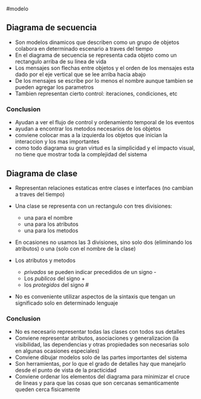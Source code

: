 #modelo 
## Diagrama de secuencia
- Son modelos dinamicos que describen como un grupo de objetos colabora en determinado escenario a traves del tiempo
- En el diagrama de secuencia se representa cada objeto como un rectangulo arriba de su linea de vida
- Los mensajes son flechas entre objetos y el orden de los mensajes esta dado por el eje vertical que se lee arriba hacia abajo
- De los mensajes se escribe por lo menos el nombre aunque tambien se pueden agregar los parametros
- Tambien representan cierto control: iteraciones, condiciones, etc
### Conclusion 
- Ayudan a ver el flujo de control y ordenamiento temporal de los eventos
- ayudan a encontrar los metodos necesarios de los objetos 
- conviene colocar mas a la izquierda los objetos que inician la interaccion y los mas importantes
- como todo diagrama su gran virtud es la simplicidad y el impacto visual, no tiene  que mostrar toda la complejidad del sistema

## Diagrama de clase
- Representan relaciones estaticas entre clases e interfaces (no cambian a traves del tiempo)
- Una clase se representa con un rectangulo con tres divisiones: 
	- una para el nombre
	- una para los atributos
	- una para los metodos
- En ocasiones no usamos las 3 divisiones, sino solo dos (eliminando los atributos) o una (solo con el nombre de la clase)

- Los atributos y metodos 
	- *privados* se pueden indicar precedidos de un signo -
	- Los *publicos* del signo +
	- los *protegidos* del signo #

- No es conveniente utilizar aspectos de la sintaxis que tengan un significado solo en determinado lenguaje

### Conclusion 
- No es necesario representar todas las clases con todos sus detalles
- Conviene representar atributos, asociaciones y generalizacion (la visibilidad, las dependencias y otras propiedades son necesarias solo en algunas ocasiones especiales)
- Conviene dibujar modelos solo de las partes importantes del sistema
- Son herramientas, por lo que el grado de detalles hay que manejarlo desde el punto de vista de la practicidad
- Conviene ordenar los elementos del diagrama para minimizar el cruce de lineas y para que las cosas que son cercanas semanticamente queden cerca fisicamente


